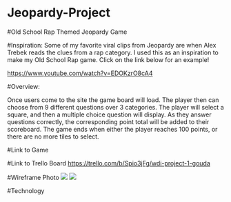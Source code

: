# Jeopardy-Project
#Old School Rap Themed Jeopardy Game

#Inspiration:
Some of my favorite viral clips from Jeopardy are when Alex Trebek reads the clues from a rap category.  I used this as an inspiration to make my Old School Rap game.  Click on the link below for an example!

https://www.youtube.com/watch?v=EDOKzrO8cA4

#Overview:

Once users come to the site the game board will load.  The player then can choose from 9 different questions over 3 categories.  The player will select a square, and then a multiple choice question will display.  As they answer questions correctly, the corresponding point total will be added to their scoreboard.  The game ends when either the player reaches 100 points, or there are no more tiles to select.  

#Link to Game

#Link to Trello Board
https://trello.com/b/Spio3jFg/wdi-project-1-gouda

#Wireframe Photo
<img src = "https://i.imgur.com/6YhKrfG.jpg">
<img src = "https://i.imgur.com/XJZGDlK.jpg">

#Technology
